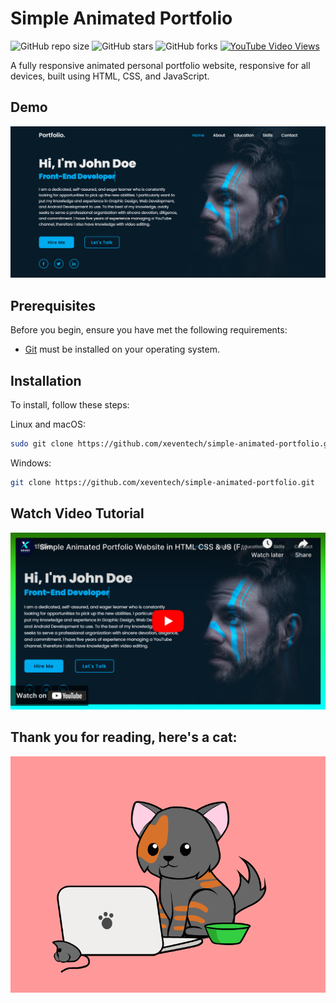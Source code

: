 # Simple Animated Portfolio

![GitHub repo size](https://img.shields.io/github/repo-size/xeventech/simple-animated-portfolio)
![GitHub stars](https://img.shields.io/github/stars/xeventech/simple-animated-portfolio?style=social)
![GitHub forks](https://img.shields.io/github/forks/xeventech/simple-animated-portfolio?style=social)
[![YouTube Video Views](https://img.shields.io/youtube/views/TCFm-6BumPg?style=social)](https://youtu.be/TCFm-6BumPg)

A fully responsive animated personal portfolio website, responsive for all devices, built using HTML, CSS, and JavaScript.

## Demo

![Desktop Demo](https://github.com/XevenTech/projects_snapshots/blob/main/simple-animated-portfolio/hero.png?raw=true "Desktop Demo")

## Prerequisites

Before you begin, ensure you have met the following requirements:

* [Git](https://git-scm.com/downloads "Download Git") must be installed on your operating system.

## Installation

To install, follow these steps:

Linux and macOS:

```bash
sudo git clone https://github.com/xeventech/simple-animated-portfolio.git
```

Windows:

```bash
git clone https://github.com/xeventech/simple-animated-portfolio.git
```

## Watch Video Tutorial

[![Watch Video](https://github.com/XevenTech/projects_snapshots/blob/main/simple-animated-portfolio/thumbnail.png?raw=true "Play")](https://youtu.be/TCFm-6BumPg)


## Thank you for reading, here's a cat:

![Cat](https://github.com/XevenTech/xeventech/blob/main/cat.gif?raw=true "Thank You")
